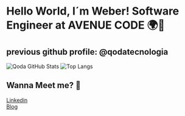 # Hello World, I´m Weber! Software Engineer at AVENUE CODE 🌍👋
previous github profile: @qodatecnologia
---- 

![Qoda GitHub Stats](https://github-readme-stats.vercel.app/api?username=apenasweber&show_icons=true) ![Top Langs](https://github-readme-stats.vercel.app/api/top-langs/?username=apenasweber&show_icons=true)

## Wanna Meet me? 💬 
[Linkedin](https://www.linkedin.com/in/andersonweber/)<br>
[Blog](https://blog.qoda.com.br)<br>
